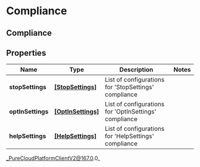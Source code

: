 # Compliance

## Compliance

## Properties

|Name | Type | Description | Notes|
|------------ | ------------- | ------------- | -------------|
| **stopSettings** | [**[StopSettings]**]([StopSettings]) | List of configurations for &#39;StopSettings&#39; compliance | |
| **optInSettings** | [**[OptInSettings]**]([OptInSettings]) | List of configurations for &#39;OptInSettings&#39; compliance | |
| **helpSettings** | [**[HelpSettings]**]([HelpSettings]) | List of configurations for &#39;HelpSettings&#39; compliance | |



_PureCloudPlatformClientV2@167.0.0_
